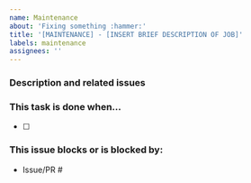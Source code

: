 ```yaml
---
name: Maintenance
about: 'Fixing something :hammer:'
title: '[MAINTENANCE] - [INSERT BRIEF DESCRIPTION OF JOB]'
labels: maintenance
assignees: ''
---
```


### Description and related issues

### This task is done when…

- [ ]

### This issue blocks or is blocked by:

- Issue/PR #

